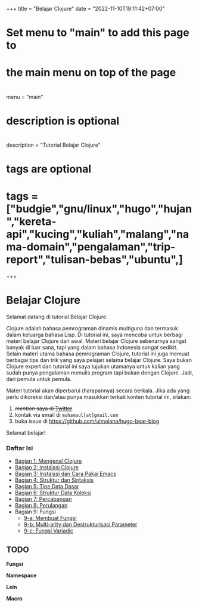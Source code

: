 +++
title = "Belajar Clojure"
date = "2022-11-10T19:11:42+07:00"

#
# Set menu to "main" to add this page to
# the main menu on top of the page
#
 menu = "main"

#
# description is optional
#
description = "Tutorial Belajar Clojure"

#
# tags are optional
#
# tags = ["budgie","gnu/linux","hugo","hujan","kereta-api","kucing","kuliah","malang","nama-domain","pengalaman","trip-report","tulisan-bebas","ubuntu",]
+++

# Belajar Clojure

Selamat datang di tutorial Belajar Clojure. 

Clojure adalah bahasa pemrograman dinamis multiguna dan termasuk dalam keluarga bahasa Lisp. Di tutorial ini, saya mencoba untuk berbagi materi belajar Clojure dari awal. Materi belajar Clojure sebenarnya sangat banyak di luar sana, tapi yang dalam bahasa Indonesia sangat sedikit. Selain materi utama bahasa pemrograman Clojure, tutorial ini juga memuat berbagai tips dan trik yang saya pelajari selama belajar Clojure. Saya bukan Clojure expert dan tutorial ini saya tujukan utamanya untuk kalian yang sudah punya pengalaman menulis program tapi bukan dengan Clojure. Jadi, dari pemula untuk pemula.

Materi tutorial akan diperbarui (harapannya) secara berkala. Jika ada yang perlu dikoreksi dan/atau punya masukkan terkait konten tutorial ini, silakan: 

1. ~~*mention* saya di [Twitter](https://twitter.com/ulmalana)~~
2. kontak via email di `muhamaul[at]gmail.com`
3. buka issue di https://github.com/ulmalana/hugo-bear-blog


Selamat belajar!


### Daftar Isi
* [Bagian 1: Mengenal Clojure](https://riz.maulana.me/blog/2022/12/bagian-1-mengenal-clojure/)
* [Bagian 2: Instalasi Clojure](https://riz.maulana.me/blog/2022/12/bagian-2-instalasi-clojure/)
* [Bagian 3: Instalasi dan Cara Pakai Emacs](https://riz.maulana.me/blog/2022/12/bagian-3-instalasi-dan-cara-pakai-emacs/)
* [Bagian 4: Struktur dan Sintaksis](https://riz.maulana.me/blog/2023/01/bagian-4-struktur-dan-sintaksis/)
* [Bagian 5: Tipe Data Dasar](https://riz.maulana.me/blog/2023/01/bagian-5-tipe-data-dasar/)
* [Bagian 6: Struktur Data Koleksi](https://riz.maulana.me/blog/2023/01/bagian-6-struktur-data-koleksi/)
* [Bagian 7: Percabangan](https://riz.maulana.me/blog/2023/02/bagian-7-percabangan/)
* [Bagian 8: Perulangan](https://riz.maulana.me/blog/2023/02/bagian-8-perulangan/)
* Bagian 9: Fungsi
  * [9-a: Membuat Fungsi](https://riz.maulana.me/blog/2023/03/bagian-9-a-fungsi)
  * [9-b: Multi-arity dan Destrukturisasi Parameter](https://riz.maulana.me/blog/2023/04/bagian-9-b-multi-arity-dan-destrukturisasi-parameter/)
  * [9-c: Fungsi Variadic](https://riz.maulana.me/blog/2023/06/bagian-9-c-fungsi-variadic/)

## TODO

**Fungsi**

**Namespace**

**Lein**

**Macro**
